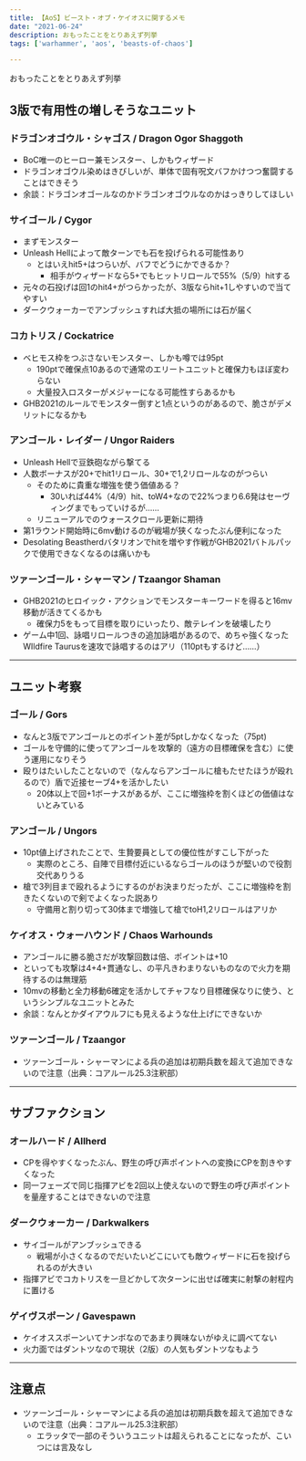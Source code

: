 ```yaml
---
title: 【AoS】ビースト・オブ・ケイオスに関するメモ
date: "2021-06-24"
description: おもったことをとりあえず列挙
tags: ['warhammer', 'aos', 'beasts-of-chaos']

---
```

おもったことをとりあえず列挙

## 3版で有用性の増しそうなユニット
### ドラゴンオゴウル・シャゴス / Dragon Ogor Shaggoth
- BoC唯一のヒーロー兼モンスター、しかもウィザード
- ドラゴンオゴウル染めはきびしいが、単体で固有呪文バフかけつつ奮闘することはできそう
- 余談：ドラゴンオゴールなのかドラゴンオゴウルなのかはっきりしてほしい

### サイゴール / Cygor
- まずモンスター
- Unleash Hellによって敵ターンでも石を投げられる可能性あり
  - とはいえhit5+はつらいが、バフでどうにかできるか？
    - 相手がウィザードなら5+でもヒットリロールで55%（5/9）hitする
- 元々の石投げは回1のhit4+がつらかったが、3版ならhit+1しやすいので当てやすい
- ダークウォーカーでアンブッシュすれば大抵の場所には石が届く

### コカトリス / Cockatrice
- ベヒモス枠をつぶさないモンスター、しかも噂では95pt
  - 190ptで確保点10あるので通常のエリートユニットと確保力もほぼ変わらない
  - 大量投入ロスターがメジャーになる可能性すらあるかも
- GHB2021のルールでモンスター倒すと1点というのがあるので、脆さがデメリットになるかも

### アンゴール・レイダー / Ungor Raiders
- Unleash Hellで豆鉄砲ながら撃てる
- 人数ボーナスが20+でhit1リロール、30+で1,2リロールなのがつらい
  - そのために貴重な増強を使う価値ある？
    - 30いれば44%（4/9）hit、toW4+なので22%つまり6.6発はセーヴィングまでもっていけるが……
  - リニューアルでのウォースクロール更新に期待
- 第1ラウンド開始時に6mv動けるのが戦場が狭くなったぶん便利になった
- Desolating Beastherdバタリオンでhitを増やす作戦がGHB2021バトルパックで使用できなくなるのは痛いかも

### ツァーンゴール・シャーマン / Tzaangor Shaman
- GHB2021のヒロイック・アクションでモンスターキーワードを得ると16mv移動が活きてくるかも
  - 確保力5をもって目標を取りにいったり、敵テレインを破壊したり
- ゲーム中1回、詠唱リロールつきの追加詠唱があるので、めちゃ強くなったWIldfire Taurusを速攻で詠唱するのはアリ（110ptもするけど……）

---
## ユニット考察
### ゴール / Gors
- なんと3版でアンゴールとのポイント差が5ptしかなくなった（75pt)
- ゴールを守備的に使ってアンゴールを攻撃的（遠方の目標確保を含む）に使う運用になりそう
- 殴りはたいしたことないので（なんならアンゴールに槍もたせたほうが殴れるので）盾で近接セーブ4+を活かしたい
  - 20体以上で回+1ボーナスがあるが、ここに増強枠を割くほどの価値はないとみている

### アンゴール / Ungors
- 10pt値上げされたことで、生贄要員としての優位性がすこし下がった
  - 実際のところ、自陣で目標付近にいるならゴールのほうが堅いので役割交代ありうる
- 槍で3列目まで殴れるようにするのがお決まりだったが、ここに増強枠を割きたくないので剣でよくなった説あり
  - 守備用と割り切って30体まで増強して槍でtoH1,2リロールはアリか

### ケイオス・ウォーハウンド / Chaos Warhounds
- アンゴールに勝る脆さだが攻撃回数は倍、ポイントは+10
- といっても攻撃は4+4+貫通なし、の平凡きわまりないものなので火力を期待するのは無理筋
- 10mvの移動と全力移動6確定を活かしてチャフなり目標確保なりに使う、というシンプルなユニットとみた
- 余談：なんとかダイアウルフにも見えるような仕上げにできないか

### ツァーンゴール / Tzaangor
- ツァーンゴール・シャーマンによる兵の追加は初期兵数を超えて追加できないので注意（出典：コアルール25.3注釈部）

---
## サブファクション
### オールハード / Allherd
- CPを得やすくなったぶん、野生の呼び声ポイントへの変換にCPを割きやすくなった
- 同一フェーズで同じ指揮アビを2回以上使えないので野生の呼び声ポイントを量産することはできないので注意

### ダークウォーカー / Darkwalkers
- サイゴールがアンブッシュできる
  - 戦場が小さくなるのでだいたいどこにいても敵ウィザードに石を投げられるのが大きい
- 指揮アビでコカトリスを一旦どかして次ターンに出せば確実に射撃の射程内に置ける

### ゲイヴスポーン / Gavespawn
- ケイオススポーンいてナンボなのであまり興味ないがゆえに調べてない
- 火力面ではダントツなので現状（2版）の人気もダントツなもよう

---
## 注意点
- ツァーンゴール・シャーマンによる兵の追加は初期兵数を超えて追加できないので注意（出典：コアルール25.3注釈部）
  - エラッタで一部のそういうユニットは超えられることになったが、こいつには言及なし